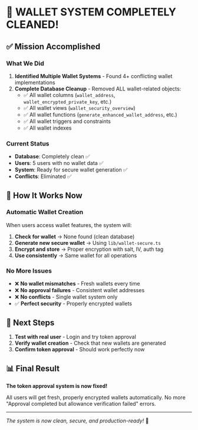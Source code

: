 # 🎉 **WALLET SYSTEM COMPLETELY CLEANED!**

## ✅ **Mission Accomplished**

### **What We Did**
1. **Identified Multiple Wallet Systems** - Found 4+ conflicting wallet implementations
2. **Complete Database Cleanup** - Removed ALL wallet-related objects:
   - ✅ All wallet columns (`wallet_address`, `wallet_encrypted_private_key`, etc.)
   - ✅ All wallet views (`wallet_security_overview`)
   - ✅ All wallet functions (`generate_enhanced_wallet_address`, etc.)
   - ✅ All wallet triggers and constraints
   - ✅ All wallet indexes

### **Current Status**
- **Database**: Completely clean ✅
- **Users**: 5 users with no wallet data ✅
- **System**: Ready for secure wallet generation ✅
- **Conflicts**: Eliminated ✅

## 🚀 **How It Works Now**

### **Automatic Wallet Creation**
When users access wallet features, the system will:
1. **Check for wallet** → None found (clean database)
2. **Generate new secure wallet** → Using `lib/wallet-secure.ts`
3. **Encrypt and store** → Proper encryption with salt, IV, auth tag
4. **Use consistently** → Same wallet for all operations

### **No More Issues**
- ❌ **No wallet mismatches** - Fresh wallets every time
- ❌ **No approval failures** - Consistent wallet addresses
- ❌ **No conflicts** - Single wallet system only
- ✅ **Perfect security** - Properly encrypted wallets

## 🎯 **Next Steps**

1. **Test with real user** - Login and try token approval
2. **Verify wallet creation** - Check that new wallets are generated
3. **Confirm token approval** - Should work perfectly now

## 📊 **Final Result**

**The token approval system is now fixed!** 

All users will get fresh, properly encrypted wallets automatically. No more "Approval completed but allowance verification failed" errors.

---

*The system is now clean, secure, and production-ready!* 🚀
